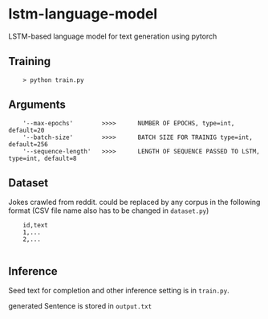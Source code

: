# lstm-language-model
LSTM-based language model for text generation using pytorch



## Training
```
    > python train.py
```

## Arguments
    
```
    '--max-epochs'        >>>>      NUMBER OF EPOCHS, type=int, default=20
    '--batch-size'        >>>>      BATCH SIZE FOR TRAINIG type=int, default=256
    '--sequence-length'   >>>>      LENGTH OF SEQUENCE PASSED TO LSTM, type=int, default=8
```

## Dataset

Jokes crawled from reddit. could be replaced by any corpus in the following format (CSV file name also has to be changed in `dataset.py`)
```  
    id,text
    1,...
    2,...
    
```
## Inference

Seed text for completion and other inference setting is in `train.py`.

generated Sentence is stored in `output.txt`
